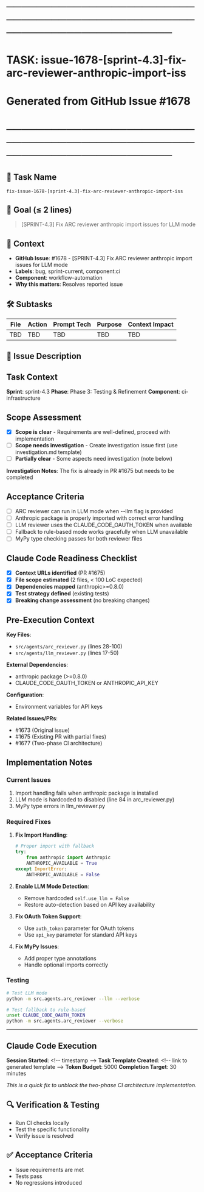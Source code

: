 # ────────────────────────────────────────────────────────────────────────
# TASK: issue-1678-[sprint-4.3]-fix-arc-reviewer-anthropic-import-iss
# Generated from GitHub Issue #1678
# ────────────────────────────────────────────────────────────────────────

## 📌 Task Name
`fix-issue-1678-[sprint-4.3]-fix-arc-reviewer-anthropic-import-iss`

## 🎯 Goal (≤ 2 lines)
> [SPRINT-4.3] Fix ARC reviewer anthropic import issues for LLM mode

## 🧠 Context
- **GitHub Issue**: #1678 - [SPRINT-4.3] Fix ARC reviewer anthropic import issues for LLM mode
- **Labels**: bug, sprint-current, component:ci
- **Component**: workflow-automation
- **Why this matters**: Resolves reported issue

## 🛠️ Subtasks
| File | Action | Prompt Tech | Purpose | Context Impact |
|------|--------|-------------|---------|----------------|
| TBD | TBD | TBD | TBD | TBD |

## 📝 Issue Description
## Task Context
**Sprint**: sprint-4.3
**Phase**: Phase 3: Testing & Refinement
**Component**: ci-infrastructure

## Scope Assessment
- [x] **Scope is clear** - Requirements are well-defined, proceed with implementation
- [ ] **Scope needs investigation** - Create investigation issue first (use investigation.md template)
- [ ] **Partially clear** - Some aspects need investigation (note below)

**Investigation Notes**: The fix is already in PR #1675 but needs to be completed

## Acceptance Criteria
- [ ] ARC reviewer can run in LLM mode when --llm flag is provided
- [ ] Anthropic package is properly imported with correct error handling
- [ ] LLM reviewer uses the CLAUDE_CODE_OAUTH_TOKEN when available
- [ ] Fallback to rule-based mode works gracefully when LLM unavailable
- [ ] MyPy type checking passes for both reviewer files

## Claude Code Readiness Checklist
- [x] **Context URLs identified** (PR #1675)
- [x] **File scope estimated** (2 files, < 100 LoC expected)
- [x] **Dependencies mapped** (anthropic>=0.8.0)
- [x] **Test strategy defined** (existing tests)
- [x] **Breaking change assessment** (no breaking changes)

## Pre-Execution Context
**Key Files**: 
- `src/agents/arc_reviewer.py` (lines 28-100)
- `src/agents/llm_reviewer.py` (lines 17-50)

**External Dependencies**:
- anthropic package (>=0.8.0)
- CLAUDE_CODE_OAUTH_TOKEN or ANTHROPIC_API_KEY

**Configuration**: 
- Environment variables for API keys

**Related Issues/PRs**: 
- #1673 (Original issue)
- #1675 (Existing PR with partial fixes)
- #1677 (Two-phase CI architecture)

## Implementation Notes
### Current Issues
1. Import handling fails when anthropic package is installed
2. LLM mode is hardcoded to disabled (line 84 in arc_reviewer.py)
3. MyPy type errors in llm_reviewer.py

### Required Fixes
1. **Fix Import Handling**:
   ```python
   # Proper import with fallback
   try:
       from anthropic import Anthropic
       ANTHROPIC_AVAILABLE = True
   except ImportError:
       ANTHROPIC_AVAILABLE = False
   ```

2. **Enable LLM Mode Detection**:
   - Remove hardcoded `self.use_llm = False`
   - Restore auto-detection based on API key availability

3. **Fix OAuth Token Support**:
   - Use `auth_token` parameter for OAuth tokens
   - Use `api_key` parameter for standard API keys

4. **Fix MyPy Issues**:
   - Add proper type annotations
   - Handle optional imports correctly

### Testing
```bash
# Test LLM mode
python -m src.agents.arc_reviewer --llm --verbose

# Test fallback to rule-based
unset CLAUDE_CODE_OAUTH_TOKEN
python -m src.agents.arc_reviewer --verbose
```

---

## Claude Code Execution
**Session Started**: <\!-- timestamp -->
**Task Template Created**: <\!-- link to generated template -->
**Token Budget**: 5000
**Completion Target**: 30 minutes

_This is a quick fix to unblock the two-phase CI architecture implementation._

## 🔍 Verification & Testing
- Run CI checks locally
- Test the specific functionality
- Verify issue is resolved

## ✅ Acceptance Criteria
- Issue requirements are met
- Tests pass
- No regressions introduced
